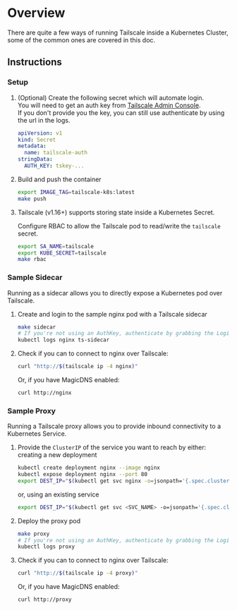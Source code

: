 # Overview
There are quite a few ways of running Tailscale inside a Kubernetes Cluster, some of the common ones are covered in this doc.
## Instructions
### Setup
1. (Optional) Create the following secret which will automate login.<br>
   You will need to get an auth key from [Tailscale Admin Console](https://login.tailscale.com/admin/authkeys).<br>
   If you don't provide you the key, you can still use authenticate by using the url in the logs.

   ```yaml
   apiVersion: v1
   kind: Secret
   metadata:
     name: tailscale-auth
   stringData:
     AUTH_KEY: tskey-...
   ```

1. Build and push the container

   ```bash
   export IMAGE_TAG=tailscale-k8s:latest
   make push
   ```

1. Tailscale (v1.16+) supports storing state inside a Kubernetes Secret.

   Configure RBAC to allow the Tailscale pod to read/write the `tailscale` secret.
   ```bash
   export SA_NAME=tailscale
   export KUBE_SECRET=tailscale
   make rbac
   ```

### Sample Sidecar
Running as a sidecar allows you to directly expose a Kubernetes pod over Tailscale.

1. Create and login to the sample nginx pod with a Tailscale sidecar

   ```bash
   make sidecar
   # If you're not using an AuthKey, authenticate by grabbing the Login URL here:
   kubectl logs nginx ts-sidecar
   ```

1. Check if you can to connect to nginx over Tailscale:

   ```bash
   curl "http://$(tailscale ip -4 nginx)"
   ```

   Or, if you have MagicDNS enabled:

   ```bash
   curl http://nginx
   ```


### Sample Proxy
Running a Tailscale proxy allows you to provide inbound connectivity to a Kubernetes Service.

1. Provide the `ClusterIP` of the service you want to reach by either:
   creating a new deployment
   ```bash
   kubectl create deployment nginx --image nginx
   kubectl expose deployment nginx --port 80
   export DEST_IP="$(kubectl get svc nginx -o=jsonpath='{.spec.clusterIP}')"
   ```
    or, using an existing service
   ```bash
   export DEST_IP="$(kubectl get svc <SVC_NAME> -o=jsonpath='{.spec.clusterIP}')"
   ```

1. Deploy the proxy pod
   ```bash
   make proxy
   # If you're not using an AuthKey, authenticate by grabbing the Login URL here:
   kubectl logs proxy
   ```

1. Check if you can to connect to nginx over Tailscale:

   ```bash
   curl "http://$(tailscale ip -4 proxy)"
   ```

   Or, if you have MagicDNS enabled:

   ```bash
   curl http://proxy
   ```
